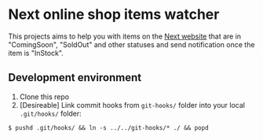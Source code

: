 Next online shop items watcher
==============================

This projects aims to help you with items on the [Next website](https://www.next.co.uk) that are in "ComingSoon", "SoldOut" and other statuses and send notification once the item is "InStock".


## Development environment
1. Clone this repo
1. [Desireable] Link commit hooks from `git-hooks/` folder into your local `.git/hooks/` folder:
```shell
$ pushd .git/hooks/ && ln -s ../../git-hooks/* ./ && popd
```

